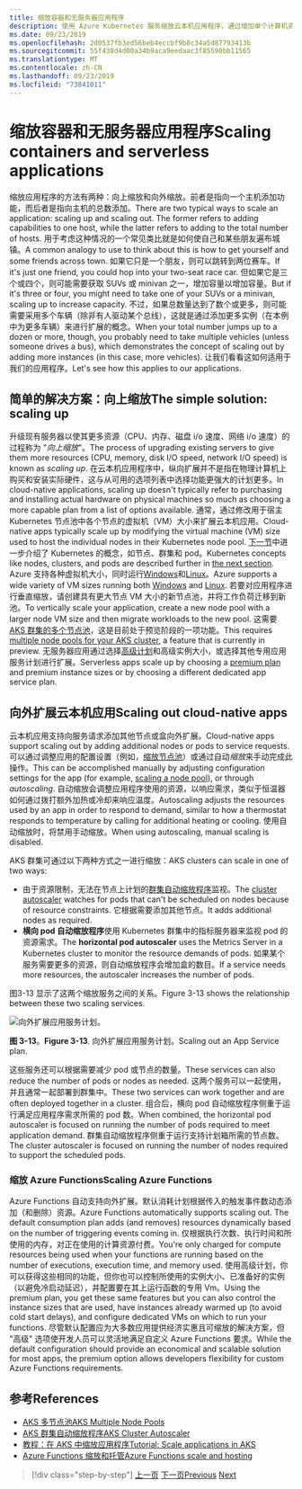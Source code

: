 ```yaml
---
title: 缩放容器和无服务器应用程序
description: 使用 Azure Kubernetes 服务缩放云本机应用程序，通过增加单个计算机资源来满足用户需求，或增加应用程序群集中的计算机数。
ms.date: 09/23/2019
ms.openlocfilehash: 2d0537fb3ed56beb4eccbf9b8c34a5d87793413b
ms.sourcegitcommit: 55f438d4d00a34b9aca9eedaac3f85590bb11565
ms.translationtype: MT
ms.contentlocale: zh-CN
ms.lasthandoff: 09/23/2019
ms.locfileid: "73841011"
---
```

# <a name="scaling-containers-and-serverless-applications"></a><span data-ttu-id="c24d8-103">缩放容器和无服务器应用程序</span><span class="sxs-lookup"><span data-stu-id="c24d8-103">Scaling containers and serverless applications</span></span>

<span data-ttu-id="c24d8-104">缩放应用程序的方法有两种：向上缩放和向外缩放。前者是指向一个主机添加功能，而后者是指向主机的总数添加。</span><span class="sxs-lookup"><span data-stu-id="c24d8-104">There are two typical ways to scale an application: scaling up and scaling out. The former refers to adding capabilities to one host, while the latter refers to adding to the total number of hosts.</span></span> <span data-ttu-id="c24d8-105">用于考虑这种情况的一个常见类比就是如何使自己和某些朋友遍布城镇。</span><span class="sxs-lookup"><span data-stu-id="c24d8-105">A common analogy to use to think about this is how to get yourself and some friends across town.</span></span> <span data-ttu-id="c24d8-106">如果它只是一个朋友，则可以跳转到两位赛车。</span><span class="sxs-lookup"><span data-stu-id="c24d8-106">If it's just one friend, you could hop into your two-seat race car.</span></span> <span data-ttu-id="c24d8-107">但如果它是三个或四个，则可能需要获取 SUVs 或 minivan 之一，增加容量以增加容量。</span><span class="sxs-lookup"><span data-stu-id="c24d8-107">But if it's three or four, you might need to take one of your SUVs or a minivan, scaling up to increase capacity.</span></span> <span data-ttu-id="c24d8-108">不过，如果总数量达到了数个或更多，则可能需要采用多个车辆（除非有人驱动某个总线），这就是通过添加更多实例（在本例中为更多车辆）来进行扩展的概念。</span><span class="sxs-lookup"><span data-stu-id="c24d8-108">When your total number jumps up to a dozen or more, though, you probably need to take multiple vehicles (unless someone drives a bus), which demonstrates the concept of scaling out by adding more instances (in this case, more vehicles).</span></span> <span data-ttu-id="c24d8-109">让我们看看这如何适用于我们的应用程序。</span><span class="sxs-lookup"><span data-stu-id="c24d8-109">Let's see how this applies to our applications.</span></span>

## <a name="the-simple-solution-scaling-up"></a><span data-ttu-id="c24d8-110">简单的解决方案：向上缩放</span><span class="sxs-lookup"><span data-stu-id="c24d8-110">The simple solution: scaling up</span></span>

<span data-ttu-id="c24d8-111">升级现有服务器以使其更多资源（CPU、内存、磁盘 i/o 速度、网络 i/o 速度）的过程称为 "*向上缩放*"。</span><span class="sxs-lookup"><span data-stu-id="c24d8-111">The process of upgrading existing servers to give them more resources (CPU, memory, disk I/O speed, network I/O speed) is known as *scaling up*.</span></span> <span data-ttu-id="c24d8-112">在云本机应用程序中，纵向扩展并不是指在物理计算机上购买和安装实际硬件，这与从可用的选项列表中选择功能更强大的计划更多。</span><span class="sxs-lookup"><span data-stu-id="c24d8-112">In cloud-native applications, scaling up doesn't typically refer to purchasing and installing actual hardware on physical machines so much as choosing a more capable plan from a list of options available.</span></span> <span data-ttu-id="c24d8-113">通常，通过修改用于宿主 Kubernetes 节点池中各个节点的虚拟机（VM）大小来扩展云本机应用。</span><span class="sxs-lookup"><span data-stu-id="c24d8-113">Cloud-native apps typically scale up by modifying the virtual machine (VM) size used to host the individual nodes in their Kubernetes node pool.</span></span> <span data-ttu-id="c24d8-114">[下一节](leverage-containers-orchestrators.md)中进一步介绍了 Kubernetes 的概念，如节点、群集和 pod。</span><span class="sxs-lookup"><span data-stu-id="c24d8-114">Kubernetes concepts like nodes, clusters, and pods are described further in [the next section](leverage-containers-orchestrators.md).</span></span> <span data-ttu-id="c24d8-115">Azure 支持各种虚拟机大小，同时运行[Windows](https://docs.microsoft.com/azure/virtual-machines/windows/sizes?toc=%2fazure%2fvirtual-machines%2fwindows%2ftoc.json)和[Linux](https://docs.microsoft.com/azure/virtual-machines/linux/sizes)。</span><span class="sxs-lookup"><span data-stu-id="c24d8-115">Azure supports a wide variety of VM sizes running both [Windows](https://docs.microsoft.com/azure/virtual-machines/windows/sizes?toc=%2fazure%2fvirtual-machines%2fwindows%2ftoc.json) and [Linux](https://docs.microsoft.com/azure/virtual-machines/linux/sizes).</span></span> <span data-ttu-id="c24d8-116">若要对应用程序进行垂直缩放，请创建具有更大节点 VM 大小的新节点池，并将工作负荷迁移到新池。</span><span class="sxs-lookup"><span data-stu-id="c24d8-116">To vertically scale your application, create a new node pool with a larger node VM size and then migrate workloads to the new pool.</span></span> <span data-ttu-id="c24d8-117">这需要[AKS 群集的多个节点池](https://docs.microsoft.com/azure/aks/use-multiple-node-pools)，这是目前处于预览阶段的一项功能。</span><span class="sxs-lookup"><span data-stu-id="c24d8-117">This requires [multiple node pools for your AKS cluster](https://docs.microsoft.com/azure/aks/use-multiple-node-pools), a feature that is currently in preview.</span></span> <span data-ttu-id="c24d8-118">无服务器应用通过选择[高级计划](https://docs.microsoft.com/azure/azure-functions/functions-scale)和高级实例大小，或选择其他专用应用服务计划进行扩展。</span><span class="sxs-lookup"><span data-stu-id="c24d8-118">Serverless apps scale up by choosing a [premium plan](https://docs.microsoft.com/azure/azure-functions/functions-scale) and premium instance sizes or by choosing a different dedicated app service plan.</span></span>

## <a name="scaling-out-cloud-native-apps"></a><span data-ttu-id="c24d8-119">向外扩展云本机应用</span><span class="sxs-lookup"><span data-stu-id="c24d8-119">Scaling out cloud-native apps</span></span>

<span data-ttu-id="c24d8-120">云本机应用支持向服务请求添加其他节点或盒向外扩展。</span><span class="sxs-lookup"><span data-stu-id="c24d8-120">Cloud-native apps support scaling out by adding additional nodes or pods to service requests.</span></span> <span data-ttu-id="c24d8-121">可以通过调整应用的配置设置（例如，[缩放节点池](https://docs.microsoft.com/azure/aks/use-multiple-node-pools#scale-a-node-pool-manually)）或通过自动*缩放*来手动完成此操作。</span><span class="sxs-lookup"><span data-stu-id="c24d8-121">This can be accomplished manually by adjusting configuration settings for the app (for example, [scaling a node pool](https://docs.microsoft.com/azure/aks/use-multiple-node-pools#scale-a-node-pool-manually)), or through *autoscaling*.</span></span> <span data-ttu-id="c24d8-122">自动缩放会调整应用程序使用的资源，以响应需求，类似于恒温器如何通过拨打额外加热或冷却来响应温度。</span><span class="sxs-lookup"><span data-stu-id="c24d8-122">Autoscaling adjusts the resources used by an app in order to respond to demand, similar to how a thermostat responds to temperature by calling for additional heating or cooling.</span></span> <span data-ttu-id="c24d8-123">使用自动缩放时，将禁用手动缩放。</span><span class="sxs-lookup"><span data-stu-id="c24d8-123">When using autoscaling, manual scaling is disabled.</span></span>

<span data-ttu-id="c24d8-124">AKS 群集可通过以下两种方式之一进行缩放：</span><span class="sxs-lookup"><span data-stu-id="c24d8-124">AKS clusters can scale in one of two ways:</span></span>

- <span data-ttu-id="c24d8-125">由于资源限制，无法在节点上计划的[群集自动缩放程序](https://docs.microsoft.com/azure/aks/cluster-autoscaler)监视。</span><span class="sxs-lookup"><span data-stu-id="c24d8-125">The [cluster autoscaler](https://docs.microsoft.com/azure/aks/cluster-autoscaler) watches for pods that can't be scheduled on nodes because of resource constraints.</span></span> <span data-ttu-id="c24d8-126">它根据需要添加其他节点。</span><span class="sxs-lookup"><span data-stu-id="c24d8-126">It adds additional nodes as required.</span></span>
- <span data-ttu-id="c24d8-127">**横向 pod 自动缩放程序**使用 Kubernetes 群集中的指标服务器来监视 pod 的资源需求。</span><span class="sxs-lookup"><span data-stu-id="c24d8-127">The **horizontal pod autoscaler** uses the Metrics Server in a Kubernetes cluster to monitor the resource demands of pods.</span></span> <span data-ttu-id="c24d8-128">如果某个服务需要更多的资源，则自动缩放程序会增加盒的数目。</span><span class="sxs-lookup"><span data-stu-id="c24d8-128">If a service needs more resources, the autoscaler increases the number of pods.</span></span>

<span data-ttu-id="c24d8-129">图3-13 显示了这两个缩放服务之间的关系。</span><span class="sxs-lookup"><span data-stu-id="c24d8-129">Figure 3-13 shows the relationship between these two scaling services.</span></span>

![向外扩展应用服务计划。](./media/aks-cluster-autoscaler.png)

<span data-ttu-id="c24d8-131">**图 3-13**。</span><span class="sxs-lookup"><span data-stu-id="c24d8-131">**Figure 3-13**.</span></span> <span data-ttu-id="c24d8-132">向外扩展应用服务计划。</span><span class="sxs-lookup"><span data-stu-id="c24d8-132">Scaling out an App Service plan.</span></span>

<span data-ttu-id="c24d8-133">这些服务还可以根据需要减少 pod 或节点的数量。</span><span class="sxs-lookup"><span data-stu-id="c24d8-133">These services can also reduce the number of pods or nodes as needed.</span></span> <span data-ttu-id="c24d8-134">这两个服务可以一起使用，并且通常一起部署到群集中。</span><span class="sxs-lookup"><span data-stu-id="c24d8-134">These two services can work together and are often deployed together in a cluster.</span></span> <span data-ttu-id="c24d8-135">组合后，横向 pod 自动缩放程序侧重于运行满足应用程序需求所需的 pod 数。</span><span class="sxs-lookup"><span data-stu-id="c24d8-135">When combined, the horizontal pod autoscaler is focused on running the number of pods required to meet application demand.</span></span> <span data-ttu-id="c24d8-136">群集自动缩放程序侧重于运行支持计划箱所需的节点数。</span><span class="sxs-lookup"><span data-stu-id="c24d8-136">The cluster autoscaler is focused on running the number of nodes required to support the scheduled pods.</span></span>

### <a name="scaling-azure-functions"></a><span data-ttu-id="c24d8-137">缩放 Azure Functions</span><span class="sxs-lookup"><span data-stu-id="c24d8-137">Scaling Azure Functions</span></span>

<span data-ttu-id="c24d8-138">Azure Functions 自动支持向外扩展。默认消耗计划根据传入的触发事件数动态添加（和删除）资源。</span><span class="sxs-lookup"><span data-stu-id="c24d8-138">Azure Functions automatically supports scaling out. The default consumption plan adds (and removes) resources dynamically based on the number of triggering events coming in.</span></span> <span data-ttu-id="c24d8-139">仅根据执行次数、执行时间和所使用的内存，对正在使用的计算资源付费。</span><span class="sxs-lookup"><span data-stu-id="c24d8-139">You're only charged for compute resources being used when your functions are running based on the number of executions, execution time, and memory used.</span></span> <span data-ttu-id="c24d8-140">使用高级计划，你可以获得这些相同的功能，但你也可以控制所使用的实例大小、已准备好的实例（以避免冷启动延迟），并配置要在其上运行函数的专用 Vm。</span><span class="sxs-lookup"><span data-stu-id="c24d8-140">Using the premium plan, you get these same features but you can also control the instance sizes that are used, have instances already warmed up (to avoid cold start delays), and configure dedicated VMs on which to run your functions.</span></span> <span data-ttu-id="c24d8-141">尽管默认配置应为大多数应用提供经济实惠且可缩放的解决方案，但 "高级" 选项使开发人员可以灵活地满足自定义 Azure Functions 要求。</span><span class="sxs-lookup"><span data-stu-id="c24d8-141">While the default configuration should provide an economical and scalable solution for most apps, the premium option allows developers flexibility for custom Azure Functions requirements.</span></span>

## <a name="references"></a><span data-ttu-id="c24d8-142">参考</span><span class="sxs-lookup"><span data-stu-id="c24d8-142">References</span></span>

- [<span data-ttu-id="c24d8-143">AKS 多节点池</span><span class="sxs-lookup"><span data-stu-id="c24d8-143">AKS Multiple Node Pools</span></span>](https://docs.microsoft.com/azure/aks/use-multiple-node-pools)
- [<span data-ttu-id="c24d8-144">AKS 群集自动缩放程序</span><span class="sxs-lookup"><span data-stu-id="c24d8-144">AKS Cluster Autoscaler</span></span>](https://docs.microsoft.com/azure/aks/cluster-autoscaler)
- [<span data-ttu-id="c24d8-145">教程：在 AKS 中缩放应用程序</span><span class="sxs-lookup"><span data-stu-id="c24d8-145">Tutorial: Scale applications in AKS</span></span>](https://docs.microsoft.com/azure/aks/tutorial-kubernetes-scale)
- [<span data-ttu-id="c24d8-146">Azure Functions 缩放和托管</span><span class="sxs-lookup"><span data-stu-id="c24d8-146">Azure Functions scale and hosting</span></span>](https://docs.microsoft.com/azure/azure-functions/functions-scale)

>[!div class="step-by-step"]
><span data-ttu-id="c24d8-147">[上一页](deploy-containers-azure.md)
>[下一页](other-deployment-options.md)</span><span class="sxs-lookup"><span data-stu-id="c24d8-147">[Previous](deploy-containers-azure.md)
[Next](other-deployment-options.md)</span></span>

